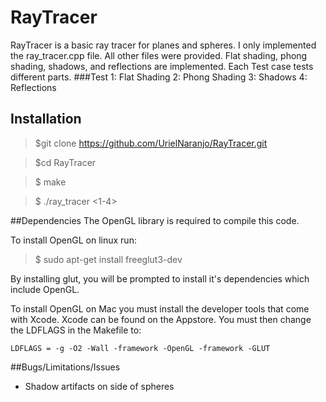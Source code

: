 # RayTracer
RayTracer is a basic ray tracer for planes and spheres.
I only implemented the ray_tracer.cpp file. All other files were provided. 
Flat shading, phong shading, shadows, and reflections are implemented.
Each Test case tests different parts. 
###Test
 1: Flat Shading
 2: Phong Shading 
 3: Shadows
 4: Reflections

## Installation 

>$git clone https://github.com/UrielNaranjo/RayTracer.git

>$cd RayTracer

>$ make

>$ ./ray_tracer <1-4>

##Dependencies
The OpenGL library is required to compile this code. 

To install OpenGL on linux run: 
>$ sudo apt-get install freeglut3-dev

By installing glut, you will be prompted to install it's dependencies which include OpenGL.

To install OpenGL on Mac you must install the developer tools that come with Xcode. Xcode can be found on the Appstore.
You must then change the LDFLAGS in the Makefile to: 
```
LDFLAGS = -g -O2 -Wall -framework -OpenGL -framework -GLUT   
```
##Bugs/Limitations/Issues
* Shadow artifacts on side of spheres
